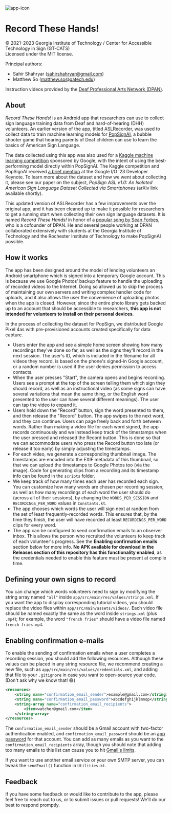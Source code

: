 ![app-icon](https://github.com/Accessible-Technology-in-Sign/RecordTheseHands/assets/1849924/17655a38-e20a-4949-966e-e376cc19f9f5)

# Record These Hands!
© 2021&ndash;2023 Georgia Institute of Technology / 
Center for Accessible Technology in Sign (GT-CATS)<br>
Licensed under the MIT license.

Principal authors:

* Sahir Shahryar (sahirshahryar@gmail.com)
* Matthew So (matthew.so@gatech.edu)

Instruction videos provided by the [Deaf Professional Arts Network (DPAN)](https://dpan.tv).

## About
*Record These Hands!* is an Android app that researchers can use to
collect sign language training data from Deaf and hard-of-hearing (DHH)
volunteers. An earlier version of the app, titled ASLRecorder, was used to
collect data to train machine learning models for 
[PopSignAI](https://www.popsign.org/), a bubble shooter game that hearing 
parents of Deaf children can use to learn the basics of American Sign
Language.

The data collected using this app was also used for a 
[Kaggle machine learning competition](https://www.kaggle.com/competitions/asl-signs)
sponsored by Google, with the intent of using the best-performing model directly
within PopSignAI. The Kaggle competition and PopSignAI received 
[a brief mention](https://www.youtube.com/watch?v=r8T0SnwHRNI&t=3965s) at
the Google I/O &rsquo;23 Developer Keynote. To learn more about the dataset 
and how we went about collecting it, please see our paper on the subject,
*PopSign ASL v1.0: An Isolated American Sign Language Dataset Collected 
via Smartphones* (arXiv link available shortly).

This updated version of ASLRecorder has a few improvements over the original
app, and it has been cleaned up to make it possible for researchers to get a 
running start when collecting their own sign language datasets.  It is named
*Record These Hands!* in honor of a 
[popular song by Sean Forbes](https://www.youtube.com/watch?v=7lQx1f5lEFo), who
is a cofounder of DPAN. He and several people working at DPAN collaborated
extensively with students at the Georgia Institute of Technology and the
Rochester Institute of Technology to make PopSignAI possible.

## How it works
The app has been designed around the model of lending volunteers an Android
smartphone which is signed into a temporary Google account. This is because we
use Google Photos&rsquo; backup feature to handle the uploading of recorded videos
to the Internet. Doing so allowed us to skip the process of maintaining our own
servers and writing complex handler code for uploads, and it also allows the user
the convenience of uploading photos when the app is closed. However, since the
entire photo library gets backed up to an account that should be accessible to 
researchers, **this app is not intended for volunteers to install on their 
personal devices**. 

In the process of  collecting the dataset for PopSign, we distributed 
Google Pixel 4as with pre-provisioned accounts created specifically for data
capture.

* Users enter the app and see a simple home screen showing how many recordings
they've done so far, as well as the signs they'll record in the next session.
The user's ID, which is included in the filename for all videos they record,
is based on the phone's signed-in Google account, or a random number is used if
the user denies permission to access contacts.
* When the user presses "Start", the camera opens and begins recording. Users
see a prompt at the top of the screen telling them which sign they should
record, as well as an instructional video (as some signs can have several 
variations that mean the same thing, or the English word presented to the 
user can have several different meanings). The user can tap the video to
expand it.
* Users hold down the "Record" button, sign the word presented to them, and
then release the "Record" button. The app swipes to the next word, and they
can continue. Users can page freely back and forth between words. Rather
than making a video file for each word signed, the app records continuously
and we instead keep track of the timestamps when the user pressed and released
the Record button. This is done so that we can accommodate users who press the 
Record button too late (or release it too early) by simply adjusting the 
timestamps. 
* For each video, we generate a corresponding thumbnail image. The timestamps
are encoded into the EXIF metadata of this thumbnail, so that we can upload
the timestamps to Google Photos too (via the image). Code for generating 
clips from a recording and its timestamp info can be found in the `scripts` 
folder.
* We keep track of how many times each user has recorded each sign. You can
customize how many words are chosen per recording session, as well as how
many recordings of each word the user should do (across all of their sessions),
by changing the `WORDS_PER_SESSION` and `RECORDINGS_PER_WORD` values in
`Constants.kt`. 
* The app chooses which words the user will sign next at random from the set
of least frequently-recorded words. This ensures that, by the time they finish,
the user will have recorded at least `RECORDINGS_PER_WORD` clips for every
word.
* The app can be configured to send confirmation emails to an observer inbox.
This allows the person who recruited the volunteers to keep track of each
volunteer's progress. See the **Enabling confirmation emails** section below
for more info. **No APK available for download in the Releases section of
this repository has this functionality enabled**, as the credentials needed 
to enable this feature must be present at compile time.

## Defining your own signs to record
You can change which words volunteers need to sign by modifying the string array
named `"all"` inside `app/src/main/res/values/strings.xml`. If you want the
app to display corresponding tutorial videos, you should replace the video files
within `app/src/main/assets/videos/`. Each video file should be named exactly
the same as the word inside `strings.xml` (plus `.mp4`); for example, 
the word `"french fries"` should have a video file named `french fries.mp4`.

## Enabling confirmation e-mails
To enable the sending of confirmation emails when a user completes a recording
session, you should add the following resources. Although these values can be
placed in any string resource file, we recommend creating a new file, such as
`app/src/main/res/values/credentials.xml`, and adding that file to your 
`.gitignore` in case you want to open-source your code. (Don't ask why we 
know that! 😅)

```xml
<resources>
    <string name="confirmation_email_sender">example@gmail.com</string>
    <string name="confirmation_email_password">abcdefghijklmnop</string>
    <string-array name="confirmation_email_recipients">
        <item>watcher@gmail.com</item>
    </string-array>
</resources>
```

The `confirmation_email_sender` should be a Gmail account with two-factor
authentication enabled, and `confirmation_email_password` should be an 
[app password](https://support.google.com/accounts/answer/185833?hl=en)
for that account. You can add as many emails as you want to the 
`confirmation_email_recipients` array, though you should note that
adding too many emails to this list can cause you to hit
[Gmail's limits](https://support.google.com/mail/answer/22839?hl=en).

If you want to use another email service or your own SMTP server, you can
tweak the `sendEmail()` function in `Utilities.kt`.

## Feedback
If you have some feedback or would like to contribute to the app, please feel free to reach out to us, or to submit issues or pull requests! We'll do our best to respond promptly.
